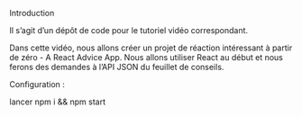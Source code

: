 Introduction

Il s’agit d’un dépôt de code pour le tutoriel vidéo correspondant.

Dans cette vidéo, nous allons créer un projet de réaction intéressant à partir de zéro - A React Advice App. Nous allons utiliser React au début et nous ferons des demandes à l’API JSON du feuillet de conseils.

Configuration :

lancer npm i && npm start
